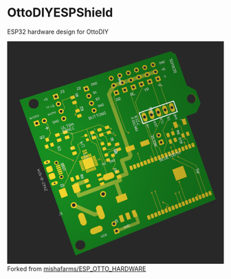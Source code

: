 # OttoDIYESPShield
ESP32 hardware design for OttoDIY

![Image of Yaktocat](https://raw.githubusercontent.com/OttoDIY/OttoDIYESPShield/master/front.png)
Forked from [mishafarms/ESP_OTTO_HARDWARE](https://github.com/mishafarms/ESP_OTTO_HARDWARE)
